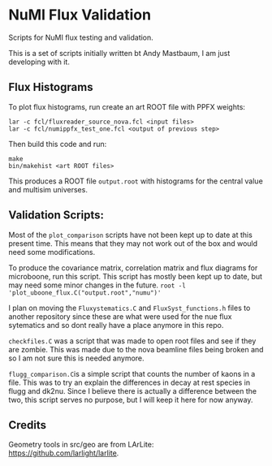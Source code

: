 NuMI Flux Validation
====================
Scripts for NuMI flux testing and validation.

This is a set of scripts initially written bt Andy Mastbaum, I am just developing
with it. 

Flux Histograms
---------------
To plot flux histograms, run create an art ROOT file with PPFX weights:

    lar -c fcl/fluxreader_source_nova.fcl <input files>
    lar -c fcl/numippfx_test_one.fcl <output of previous step>

Then build this code and run:

    make
    bin/makehist <art ROOT files>

This produces a ROOT file `output.root` with histograms for the central value
and multisim universes.


## Validation Scripts:  
Most of the `plot_comparison` scripts have not been kept up to date at this present time. 
This means that they may not work out of the box and would need some modifications.

To produce the covariance matrix, correlation matrix and flux diagrams for microboone,
run this script. This script has mostly been kept up to date, but may need some minor changes
in the future.
`root -l 'plot_uboone_flux.C("output.root","numu")'`

I plan on moving the `Fluxystematics.C` and `FluxSyst_functions.h` files to another repository since these
are what were used for the nue flux sytematics and so dont really have a place anymore in this repo.

`checkfiles.C` was a script that was made to open root files and see if they are zombie. This was made due to the nova beamline files being broken and so I am not sure this is needed anymore.

`flugg_comparison.C`is a simple script that counts the number of kaons in a file. This was to try an explain the differences in decay at rest species in flugg and dk2nu. Since I believe there is actually a difference between the two, this script serves no purpose, but I will keep it here for now anyway.




Credits
-------
Geometry tools in src/geo are from LArLite: https://github.com/larlight/larlite.

